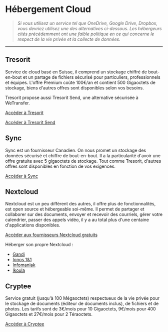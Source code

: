 # Hébergement Cloud

> *Si vous utilisez un service tel que OneDrive, Google Drive, Dropbox, vous devriez utilisez une des alternatives ci-dessous. Les hébergeurs cités précédemment ont une faible politique en ce qui concerne le respect de la vie privée et la collecte de données.*

---

## Tresorit

Service de cloud basé en Suisse, il comprend un stockage chiffré de bout-en-bout et un partage de fichiers sécurisé pour particuliers, professionnels et équipes. L'offre Premium coûte 100€/an et contient 500 Gigaoctets de stockage, biens d'autres offres sont disponibles selon vos besoins.

Tresorit propose aussi Tresorit Send, une alternative sécurisée à WeTransfer.

[Accéder à Tresorit](https://tresorit.com/fr)

[Accéder à Tresorit Send](https://send.tresorit.com)

## Sync

Sync est un fournisseur Canadien. On nous promet un stockage des données sécurisé et chiffre de bout-en-bout. Il a la particularité d'avoir une offre gratuite avec 5 gigaoctets de stockage. Tout comme Tresorit, d'autres offres sont disponibles en fonction de vos exigences.

[Accéder à Sync](https://www.sync.com)

## Nextcloud

Nextcloud est un peu différent des autres, il offre plus de fonctionnalités, est open source et hébergeable soi-même. Il permet de partager et collaborer sur des documents, envoyer et recevoir des courriels, gérer votre calendrier, passer des appels vidéo, il y a au total plus d'une centaine d'applications disponibles.

[Accéder aux fournisseurs Nextcloud gratuits](https://nextcloud.com/signup/)

Héberger son propre Nextcloud :
- [Gandi](https://www.gandi.net/fr/simple-hosting/nextcloud)
- [Ionos 1&1](https://www.ionos.fr/cloud/cloud-apps/nextcloud)
- [Infomaniak](https://www.infomaniak.com/fr/creer-un-site/cms/hebergement-nextcloud)
- [Ikoula](https://www.ikoula.com/fr/cloud-public/oneclick/nextcloud)

## Cryptee

Service gratuit (jusqu'à 100 Mégaoctets) respectueux de la vie privée pour le stockage de documents (éditeur de documents inclus), de fichiers et de photos.
Les tarifs sont de 3€/mois pour 10 Gigaoctets, 9€/mois pour 400 Gigaoctets et 27€/mois pour 2 Téraoctets.

[Accéder à Cryptee](https://crypt.ee/)
